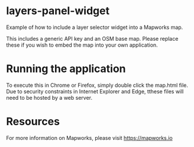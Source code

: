 # layers-panel-widget
Example of how to include a layer selector widget into a Mapworks map.

This includes a generic API key and an OSM base map. Please replace these if you wish to embed the map into your own application. 

# Running the application
To execute this in Chrome or Firefox, simply double click the map.html file. Due to security constraints in Internet Explorer and Edge, tthese files will need to be hosted by a web server.

# Resources
For more information on Mapworks, please visit https://mapworks.io

